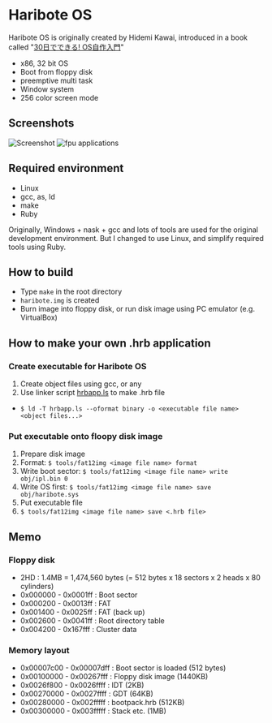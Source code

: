 Haribote OS
===========

Haribote OS is originally created by Hidemi Kawai,
introduced in a book called "[30日でできる! OS自作入門](http://amzn.to/1djVjZO)"

* x86, 32 bit OS
* Boot from floppy disk
* preemptive multi task
* Window system
* 256 color screen mode

## Screenshots
![Screenshot](https://raw.github.com/tyfkda/haribote/master/screenshot/ss.png)
![fpu applications](https://raw.github.com/tyfkda/haribote/master/screenshot/fpu.png)

## Required environment
* Linux
* gcc, as, ld
* make
* Ruby

Originally, Windows + nask + gcc and lots of tools are used for the original development environment.
But I changed to use Linux, and simplify required tools using Ruby.


## How to build
* Type `make` in the root directory
* `haribote.img` is created
* Burn image into floppy disk, or run disk image using PC emulator (e.g. VirtualBox)


## How to make your own .hrb application
### Create executable for Haribote OS
1. Create object files using gcc, or any
2. Use linker script [hrbapp.ls](https://github.com/tyfkda/haribote/blob/master/lib/hrbapp.ls) to make .hrb file
  * `$ ld -T hrbapp.ls --oformat binary -o <executable file name> <object files...>`

### Put executable onto floopy disk image
1. Prepare disk image
  1. Format: `$ tools/fat12img <image file name> format`
  2. Write boot sector: `$ tools/fat12img <image file name> write obj/ipl.bin 0`
  3. Write OS first: `$ tools/fat12img <image file name> save obj/haribote.sys`
2. Put executable file
  1. `$ tools/fat12img <image file name> save <.hrb file>`


## Memo
### Floppy disk
* 2HD : 1.4MB = 1,474,560 bytes (= 512 bytes x 18 sectors x 2 heads x 80 cylinders)
* 0x000000 - 0x0001ff : Boot sector
* 0x000200 - 0x0013ff : FAT
* 0x001400 - 0x0025ff : FAT (back up)
* 0x002600 - 0x0041ff : Root directory table
* 0x004200 - 0x167fff : Cluster data

### Memory layout
* 0x00007c00 - 0x00007dff : Boot sector is loaded (512 bytes)
* 0x00100000 - 0x00267fff : Floppy disk image (1440KB)
* 0x0026f800 - 0x0026ffff : IDT (2KB)
* 0x00270000 - 0x0027ffff : GDT (64KB)
* 0x00280000 - 0x002fffff : bootpack.hrb (512KB)
* 0x00300000 - 0x003fffff : Stack etc. (1MB)
